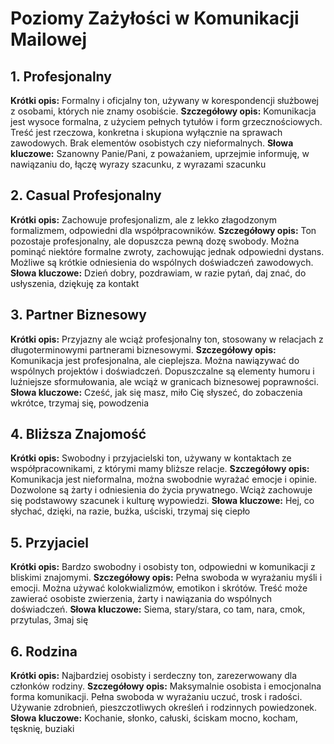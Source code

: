 # Poziomy Zażyłości w Komunikacji Mailowej

## 1. Profesjonalny
**Krótki opis:** Formalny i oficjalny ton, używany w korespondencji służbowej z osobami, których nie znamy osobiście.
**Szczegółowy opis:** Komunikacja jest wysoce formalna, z użyciem pełnych tytułów i form grzecznościowych. Treść jest rzeczowa, konkretna i skupiona wyłącznie na sprawach zawodowych. Brak elementów osobistych czy nieformalnych.
**Słowa kluczowe:** Szanowny Panie/Pani, z poważaniem, uprzejmie informuję, w nawiązaniu do, łączę wyrazy szacunku, z wyrazami szacunku

## 2. Casual Profesjonalny
**Krótki opis:** Zachowuje profesjonalizm, ale z lekko złagodzonym formalizmem, odpowiedni dla współpracowników.
**Szczegółowy opis:** Ton pozostaje profesjonalny, ale dopuszcza pewną dozę swobody. Można pominąć niektóre formalne zwroty, zachowując jednak odpowiedni dystans. Możliwe są krótkie odniesienia do wspólnych doświadczeń zawodowych.
**Słowa kluczowe:** Dzień dobry, pozdrawiam, w razie pytań, daj znać, do usłyszenia, dziękuję za kontakt

## 3. Partner Biznesowy
**Krótki opis:** Przyjazny ale wciąż profesjonalny ton, stosowany w relacjach z długoterminowymi partnerami biznesowymi.
**Szczegółowy opis:** Komunikacja jest profesjonalna, ale cieplejsza. Można nawiązywać do wspólnych projektów i doświadczeń. Dopuszczalne są elementy humoru i luźniejsze sformułowania, ale wciąż w granicach biznesowej poprawności.
**Słowa kluczowe:** Cześć, jak się masz, miło Cię słyszeć, do zobaczenia wkrótce, trzymaj się, powodzenia

## 4. Bliższa Znajomość
**Krótki opis:** Swobodny i przyjacielski ton, używany w kontaktach ze współpracownikami, z którymi mamy bliższe relacje.
**Szczegółowy opis:** Komunikacja jest nieformalna, można swobodnie wyrażać emocje i opinie. Dozwolone są żarty i odniesienia do życia prywatnego. Wciąż zachowuje się podstawowy szacunek i kulturę wypowiedzi.
**Słowa kluczowe:** Hej, co słychać, dzięki, na razie, buźka, uściski, trzymaj się ciepło

## 5. Przyjaciel
**Krótki opis:** Bardzo swobodny i osobisty ton, odpowiedni w komunikacji z bliskimi znajomymi.
**Szczegółowy opis:** Pełna swoboda w wyrażaniu myśli i emocji. Można używać kolokwializmów, emotikon i skrótów. Treść może zawierać osobiste zwierzenia, żarty i nawiązania do wspólnych doświadczeń.
**Słowa kluczowe:** Siema, stary/stara, co tam, nara, cmok, przytulas, 3maj się

## 6. Rodzina
**Krótki opis:** Najbardziej osobisty i serdeczny ton, zarezerwowany dla członków rodziny.
**Szczegółowy opis:** Maksymalnie osobista i emocjonalna forma komunikacji. Pełna swoboda w wyrażaniu uczuć, trosk i radości. Używanie zdrobnień, pieszczotliwych określeń i rodzinnych powiedzonek.
**Słowa kluczowe:** Kochanie, słonko, całuski, ściskam mocno, kocham, tęsknię, buziaki

